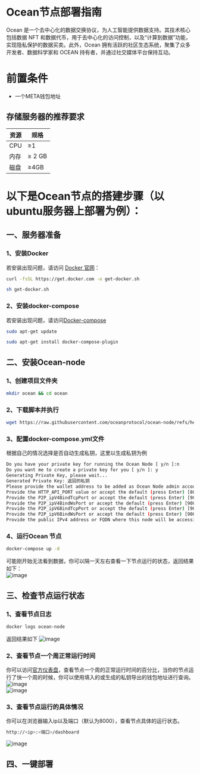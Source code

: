 # Ocean节点部署指南  

Ocean 是一个去中心化的数据交换协议，为人工智能提供数据支持。其技术核心包括数据 NFT 和数据代币，用于去中心化的访问控制，以及“计算到数据”功能，实现隐私保护的数据买卖。此外，Ocean 拥有活跃的社区生态系统，聚集了众多开发者、数据科学家和 OCEAN 持有者，并通过社交媒体平台保持互动。  

# 前置条件
- 一个META钱包地址
## 存储服务器的推荐要求

| 资源          | 规格                             |
|---------------|----------------------------------|
| CPU           | ≥1                               |
| 内存          | ≥ 2 GB                           |
| 磁盘           | ≥4GB                             |

# 以下是Ocean节点的搭建步骤（以ubuntu服务器上部署为例）： 
## 一、服务器准备  
### 1、安装Docker  
若安装出现问题，请访问 [Docker 官网](https://docs.docker.com/engine/install/)：

   ```bash
   curl -fsSL https://get.docker.com -o get-docker.sh
   ```
   ```bash
   sh get-docker.sh
   ```
### 2、安装docker-compose  
若安装出现问题，请访问[Docker-compose](https://docs.docker.com/compose/install/linux/#install-using-the-repository)  
```bash
sudo apt-get update
```
```bash
sudo apt-get install docker-compose-plugin
```
## 二、安装Ocean-node  
### 1、创建项目文件夹  
```bash
mkdir ocean && cd ocean
```
### 2、下载脚本并执行  
```bash
wget https://raw.githubusercontent.com/oceanprotocol/ocean-node/refs/heads/main/scripts/ocean-node-quickstart.sh && chmod +x ocean-node-quickstart.sh && ./ocean-node-quickstart.sh
```
### 3、配置docker-compose.yml文件  
根据自己的情况选择是否自动生成私钥，这里以生成私钥为例  
```bash
Do you have your private key for running the Ocean Node [ y/n ]:n 
Do you want me to create a private key for you [ y/n ]: y 
Generating Private Key, please wait...
Generated Private Key: 返回的私钥
Please provide the wallet address to be added as Ocean Node admin account: 输入一个钱包地址，作为管理账户的钱包地址
Provide the HTTP_API_PORT value or accept the default (press Enter) [8000]:一般都默认，直接回车
Provide the P2P_ipV4BindTcpPort or accept the default (press Enter) [9000]: 
Provide the P2P_ipV4BindWsPort or accept the default (press Enter) [9001]: 
Provide the P2P_ipV6BindTcpPort or accept the default (press Enter) [9002]: 
Provide the P2P_ipV6BindWsPort or accept the default (press Enter) [9003]: 
Provide the public IPv4 address or FQDN where this node will be accessible:填入服务器的public ipv4，通常为服务器ip
```
### 4、运行Ocean 节点  
```bash
docker-compose up -d
```
可能刚开始无法看到数据，你可以隔一天左右查看一下节点运行的状态，返回结果如下：  
![image](https://github.com/user-attachments/assets/7ccd89d4-e038-41b6-999d-bbd5f20702bc)  

## 三、检查节点运行状态  
### 1、查看节点日志  
```bash
docker logs ocean-node
```
返回结果如下
![image](https://github.com/user-attachments/assets/98ef3a13-0627-45bc-b338-816e3e30359e)  

### 2、查看节点一个周正常运行时间  
你可以访问[官方仪表盘](https://nodes.oceanprotocol.com/)，查看节点一个周的正常运行时间的百分比，当你的节点运行了快一个周的时候，你可以使用填入的或生成的私钥导出的钱包地址进行查询。  
![image](https://github.com/user-attachments/assets/79a65f0b-4c3b-46cb-bc27-3271c06a3446)  
![image](https://github.com/user-attachments/assets/0ab16866-054f-4a5d-9cdd-ed4d840e7453)    

### 3、查看节点运行的具体情况  
你可以在浏览器输入ip以及端口（默认为8000），查看节点具体的运行状态。  
```bash
http://<ip>:<端口>/dashboard
```
![image](https://github.com/user-attachments/assets/b23ff964-bad3-4fdc-8184-8274f8855d84)   

## 四、一键部署  






